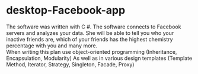 # desktop-Facebook-app
The software was written with C #. The software connects to Facebook servers and analyzes your data. She will be able to tell you who your inactive friends are, which of your friends has the highest chemistry percentage with you and many more.<br>
 When writing this plan use object-oriented programming (Inheritance, Encapsulation, Modularity) As well as in various design templates (Template Method, Iterator, Strategy, Singleton, Facade, Proxy)
